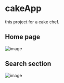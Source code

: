 # cakeApp
this project for a cake chef.

## Home page
![image](https://user-images.githubusercontent.com/105964095/208439536-239d9d61-5705-49c3-8f0a-89fa6eda88bb.png)

## Search section 
![image](https://user-images.githubusercontent.com/105964095/208439764-b94d8f14-4fef-4d83-85cd-e8d5a1847f90.png)

